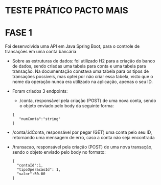 # TESTE PRÁTICO PACTO MAIS

# FASE 1
Foi desenvolvida uma API em Java Spring Boot, para o controle de transações em uma conta bancária

* Sobre as estruturas de dados: foi utilizado H2 para a criação do banco de dados, sendo criadas uma tabela para conta e uma tabela para transação. Na documentação constava uma tabela para os tipos de transações possíveis, mas optei por não criar essa tabela, visto que o nome da operação nunca era utilizado na aplicação, apenas o seu ID.
* Foram criados 3 endpoints:
  * /conta, responsável pela criação (POST) de uma nova conta, sendo o objeto enviado pelo body da seguinte forma:
  
  ```
  {
     "numConta":"string"
  }
  ```
* /conta/:idConta, responsável por pegar (GET) uma conta pelo seu ID, retornando uma mensagem de erro, caso a conta não seja encontrada
* /transacao, responsável pela criação (POST) de uma nova transação, sendo o objeto enviado pelo body no formato:

  ```
  {
    "contaId":1,
    "tipoOperacaoId": 1,
    "valor":50.00
  }
  ```